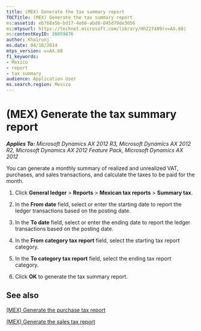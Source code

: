 ```yaml
---
title: (MEX) Generate the tax summary report
TOCTitle: (MEX) Generate the tax summary report
ms:assetid: eb768a5b-bd17-4e66-abd8-045d79de3056
ms:mtpsurl: https://technet.microsoft.com/library/Hh227489(v=AX.60)
ms:contentKeyID: 36059876
author: Khairunj
ms.date: 04/18/2014
mtps_version: v=AX.60
f1_keywords:
- Mexico
- report
- tax summary
audience: Application User
ms.search.region: Mexico
---
```


# (MEX) Generate the tax summary report 


_**Applies To:** Microsoft Dynamics AX 2012 R3, Microsoft Dynamics AX 2012 R2, Microsoft Dynamics AX 2012 Feature Pack, Microsoft Dynamics AX 2012_

You can generate a monthly summary of realized and unrealized VAT, purchases, and sales transactions, and calculate the taxes to be paid for the month.

1.  Click **General ledger** \> **Reports** \> **Mexican tax reports** \> **Summary tax**.

2.  In the **From date** field, select or enter the starting date to report the ledger transactions based on the posting date.

3.  In the **To date** field, select or enter the ending date to report the ledger transactions based on the posting date.

4.  In the **From category tax report** field, select the starting tax report category.

5.  In the **To category tax report** field, select the ending tax report category.

6.  Click **OK** to generate the tax summary report.

## See also

[(MEX) Generate the purchase tax report](mex-generate-the-purchase-tax-report.md)

[(MEX) Generate the sales tax report](mex-generate-the-sales-tax-report.md)

  


